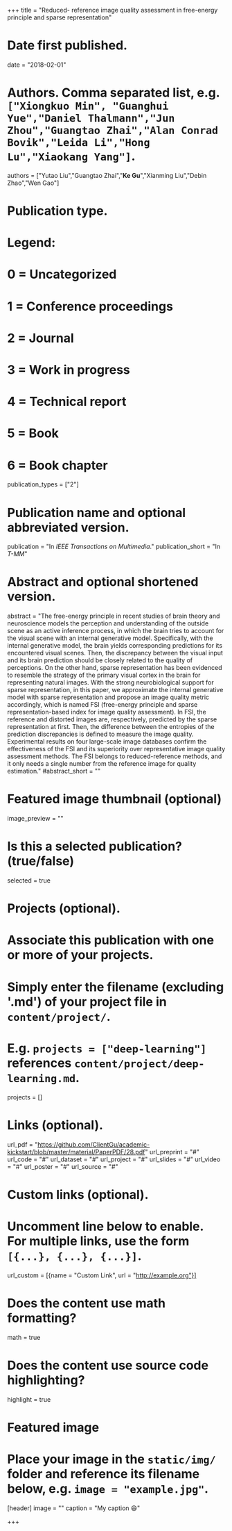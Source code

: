 +++
title = "Reduced- reference image quality assessment in free-energy principle and sparse representation"

# Date first published.
date = "2018-02-01"

# Authors. Comma separated list, e.g. `["Xiongkuo Min", "Guanghui Yue","Daniel Thalmann","Jun Zhou","Guangtao Zhai","Alan Conrad Bovik","Leida Li","Hong Lu","Xiaokang Yang"]`.
authors = ["Yutao Liu","Guangtao Zhai","**Ke Gu**","Xianming Liu","Debin Zhao","Wen Gao"]
# Publication type.
# Legend:
# 0 = Uncategorized
# 1 = Conference proceedings
# 2 = Journal
# 3 = Work in progress
# 4 = Technical report
# 5 = Book
# 6 = Book chapter
publication_types = ["2"]

# Publication name and optional abbreviated version.
publication = "In *IEEE Transactions on Multimedia*."
publication_short = "In *T-MM*"

# Abstract and optional shortened version.
abstract = "The free-energy principle in recent studies of brain theory and neuroscience models the perception and understanding of the outside scene as an active inference process, in which the brain tries to account for the visual scene with an internal generative model. Specifically, with the internal generative model, the brain yields corresponding predictions for its encountered visual scenes. Then, the discrepancy between the visual input and its brain prediction should be closely related to the quality of perceptions. On the other hand, sparse representation has been evidenced to resemble the strategy of the primary visual cortex in the brain for representing natural images. With the strong neurobiological support for sparse representation, in this paper, we approximate the internal generative model with sparse representation and propose an image quality metric accordingly, which is named FSI (free-energy principle and sparse representation-based index for image quality assessment). In FSI, the reference and distorted images are, respectively, predicted by the sparse representation at first. Then, the difference between the entropies of the prediction discrepancies is defined to measure the image quality. Experimental results on four large-scale image databases confirm the effectiveness of the FSI and its superiority over representative image quality assessment methods. The FSI belongs to reduced-reference methods, and it only needs a single number from the reference image for quality estimation."
#abstract_short = ""

# Featured image thumbnail (optional)
image_preview = ""

# Is this a selected publication? (true/false)
selected = true

# Projects (optional).
#   Associate this publication with one or more of your projects.
#   Simply enter the filename (excluding '.md') of your project file in `content/project/`.
#   E.g. `projects = ["deep-learning"]` references `content/project/deep-learning.md`.
projects = []

# Links (optional).
url_pdf = "https://github.com/ClientGu/academic-kickstart/blob/master/material/PaperPDF/28.pdf"
url_preprint = "#"
url_code = "#"
url_dataset = "#"
url_project = "#"
url_slides = "#"
url_video = "#"
url_poster = "#"
url_source = "#"

# Custom links (optional).
#   Uncomment line below to enable. For multiple links, use the form `[{...}, {...}, {...}]`.
 url_custom = [{name = "Custom Link", url = "http://example.org"}]

# Does the content use math formatting?
math = true

# Does the content use source code highlighting?
highlight = true

# Featured image
# Place your image in the `static/img/` folder and reference its filename below, e.g. `image = "example.jpg"`.
[header]
image = ""
caption = "My caption 😄"

+++
